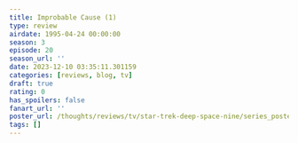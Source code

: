 ```yaml
---
title: Improbable Cause (1)
type: review
airdate: 1995-04-24 00:00:00
season: 3
episode: 20
season_url: ''
date: 2023-12-10 03:35:11.301159
categories: [reviews, blog, tv]
draft: true
rating: 0
has_spoilers: false
fanart_url: ''
poster_url: /thoughts/reviews/tv/star-trek-deep-space-nine/series_poster.jpg
tags: []
---
```


